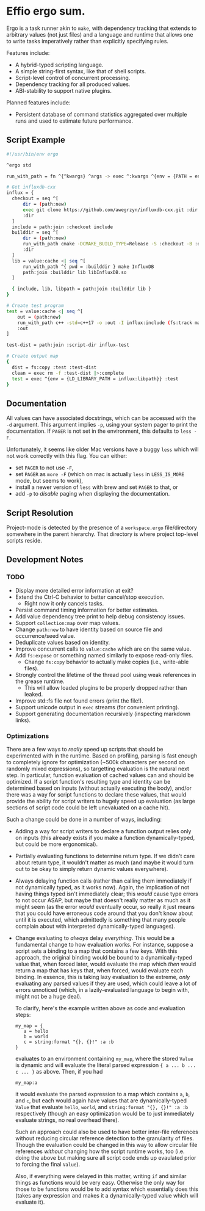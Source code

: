 # Effio ergo sum.

Ergo is a task runner akin to `make`, with dependency tracking that
extends to arbitrary values (not just files) and a language and runtime that
allows one to write tasks imperatively rather than explicitly specifying rules.

Features include:
* A hybrid-typed scripting language.
* A simple string-first syntax, like that of shell scripts.
* Script-level control of concurrent processing.
* Dependency tracking for all produced values.
* ABI-stability to support native plugins.

Planned features include:
* Persistent database of command statistics aggregated over multiple runs and
used to estimate future performance.

## Script Example

```sh
#!/usr/bin/env ergo

^ergo std

run_with_path = fn ^{^kwargs} ^args -> exec ^:kwargs ^{env = {PATH = env:get PATH}} ^:args |>:complete

# Get influxdb-cxx
influx = {
  checkout = seq ^[
      dir = (path:new)
      exec git clone https://github.com/awegrzyn/influxdb-cxx.git :dir |>:complete
      :dir
  ]
  include = path:join :checkout include
  builddir = seq ^[
      dir = (path:new)
      run_with_path cmake -DCMAKE_BUILD_TYPE=Release -S :checkout -B :dir
      :dir
  ]
  lib = value:cache <| seq ^[
      run_with_path ^{ pwd = :builddir } make InfluxDB
      path:join :builddir lib libInfluxDB.so
  ]

  { include, lib, libpath = path:join :builddir lib }
}

# Create test program
test = value:cache <| seq ^[
    out = (path:new)
    run_with_path c++ -std=c++17 -o :out -I influx:include (fs:track main.cpp) influx:lib
    :out
]

test-dist = path:join :script-dir influx-test

# Create output map
{
  dist = fs:copy :test :test-dist
  clean = exec rm -f :test-dist |>:complete
  test = exec ^{env = {LD_LIBRARY_PATH = influx:libpath}} :test
}
```

## Documentation
All values can have associated docstrings, which can be accessed with the `-d`
argument. This argument implies `-p`, using your system pager to print the
documentation. If `PAGER` is not set in the environment, this defaults to `less
-F`.

Unfortunately, it seems like older Mac versions have a buggy `less` which will
not work correctly with this flag. You can either:
* set `PAGER` to not use `-F`,
* set `PAGER` as `more -F` (which on mac is actually `less` in `LESS_IS_MORE` mode, but seems
  to work),
* install a newer version of `less` with brew and set `PAGER` to that, or
* add `-p` to _disable_ paging when displaying the documentation.

## Script Resolution
Project-mode is detected by the presence of a `workspace.ergo` file/directory
somewhere in the parent hierarchy. That directory is where project top-level
scripts reside.

## Development Notes

### TODO
* Display more detailed error information at exit?
* Extend the Ctrl-C behavior to better cancel/stop execution.
  * Right now it only cancels tasks.
* Persist command timing information for better estimates.
* Add value dependency tree print to help debug consistency issues.
* Support `collection:map` over map values.
* Change `path:new` to have identity based on source file and occurrence/seed
  value.
* Deduplicate values based on identity.
* Improve concurrent calls to `value:cache` which are on the same value.
* Add `fs:expose` or something named similarly to expose read-only files.
  * Change `fs:copy` behavior to actually make copies (i.e., write-able files).
* Strongly control the lifetime of the thread pool using weak references in the
  grease runtime.
  * This will allow loaded plugins to be properly dropped rather than leaked.
* Improve std::fs file not found errors (print the file!).
* Support unicode output in `exec` streams (for convenient printing).
* Support generating documentation recursively (inspecting markdown links).

### Optimizations
There are a few ways to _really_ speed up scripts that should be experimented
with in the runtime. Based on profiling, parsing is fast enough to completely
ignore for optimization (~500k characters per second on randomly mixed
expressions), so targetting evaluation is the natural next step. In particular,
function evaluation of cached values can and should be optimized. If a script
function's resulting type and identity can be determined based on inputs
(without actually executing the body), and/or there was a way for script
functions to declare these values, that would provide the ability for script
writers to hugely speed up evaluation (as large sections of script code could be
left unevaluated on a cache hit).

Such a change could be done in a number of ways, including:
* Adding a way for script writers to declare a function output relies only on
  inputs (this already exists if you make a function dynamically-typed, but
  could be more ergonomical).
* Partially evaluating functions to determine return type. If we didn't care
  about return type, it wouldn't matter as much (and maybe it would turn out to
  be okay to simply return dynamic values everywhere).
* Always delaying function calls (rather than calling them immediately if not
  dynamically typed, as it works now). Again, the implication of not having
  things typed isn't immediately clear; this _would_ cause type errors to not
  occur ASAP, but maybe that doesn't really matter as much as it might seem (as
  the error _would_ eventually occur, so really it just means that you could
  have erroneous code around that you don't know about until it is executed,
  which admittedly is something that many people complain about with interpreted
  dynamically-typed languages).
* Change evaluating to _always_ delay _everything_. This would be a fundamental
  change to how evaluation works. For instance, suppose a script sets a binding
  to a map that contains a few keys. With this approach, the original binding
  would be bound to a dynamically-typed value that, when forced later, would
  evaluate the map which _then_ would return a map that has keys that, when
  forced, would evaluate each binding. In essence, this is taking lazy
  evaluation to the extreme, _only_ evaluating any parsed values if they are
  used, which could leave a lot of errors unnoticed (which, in a
  lazily-evaluated language to begin with, might not be a huge deal).
  
  To clarify, here's the example written above as code and evaluation steps:
  ```
  my_map = {
     a = hello
     b = world
     c = string:format "{}, {}!" :a :b
  }
  ```
  evaluates to an environment containing `my_map`, where the stored `Value` is
  dynamic and will evaluate the literal parsed expression `{ a ... b ... c ...
  }` as above. Then, if you had
  ```
  my_map:a
  ```
  it would evaluate the parsed expression to a map which contains `a`, `b`, and
  `c`, but each would again have values that are dynamically-typed `Value`
  that evaluate `hello`, `world`, and `string:format "{}, {}!" :a :b`
  respectively (though an easy optimization would be to just immediately
  evaluate strings, no real overhead there).

  Such an approach could also be used to have better inter-file references
  without reducing circular reference detection to the granularity of files.
  Though the evaluation could be changed in this way to allow circular file
  references _without_ changing how the script runtime works, too (i.e. doing
  the above but making sure all script code ends up evaulated prior to forcing
  the final `Value`).

  Also, if everything were delayed in this matter, writing `if` and similar
  things as functions would be very easy. Otherwise the only way for those to be
  functions would be to add syntax which essentially does this (takes any
  expression and makes it a dynamically-typed value which will evaluate it).
